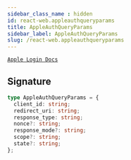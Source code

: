 ```yaml
---
sidebar_class_name : hidden
id: react-web.appleauthqueryparams
title: AppleAuthQueryParams
sidebar_label: AppleAuthQueryParams
slug: /react-web.appleauthqueryparams
---
```






[`Apple Login Docs`](https://developer.apple.com/documentation/sign_in_with_apple/request_an_authorization_to_the_sign_in_with_apple_server)

## Signature

```typescript
type AppleAuthQueryParams = {
  client_id: string;
  redirect_uri: string;
  response_type: string;
  nonce?: string;
  response_mode?: string;
  scope?: string;
  state?: string;
};
```
